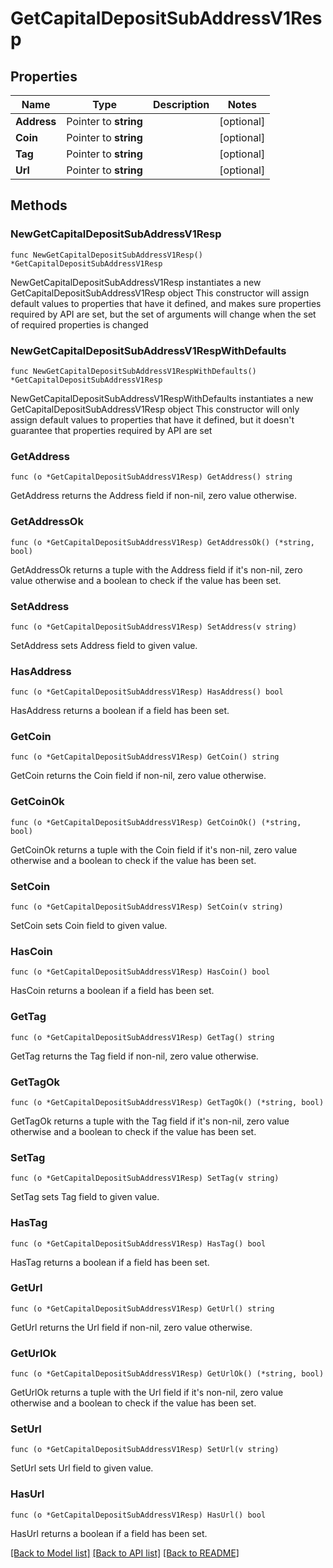 # GetCapitalDepositSubAddressV1Resp

## Properties

Name | Type | Description | Notes
------------ | ------------- | ------------- | -------------
**Address** | Pointer to **string** |  | [optional] 
**Coin** | Pointer to **string** |  | [optional] 
**Tag** | Pointer to **string** |  | [optional] 
**Url** | Pointer to **string** |  | [optional] 

## Methods

### NewGetCapitalDepositSubAddressV1Resp

`func NewGetCapitalDepositSubAddressV1Resp() *GetCapitalDepositSubAddressV1Resp`

NewGetCapitalDepositSubAddressV1Resp instantiates a new GetCapitalDepositSubAddressV1Resp object
This constructor will assign default values to properties that have it defined,
and makes sure properties required by API are set, but the set of arguments
will change when the set of required properties is changed

### NewGetCapitalDepositSubAddressV1RespWithDefaults

`func NewGetCapitalDepositSubAddressV1RespWithDefaults() *GetCapitalDepositSubAddressV1Resp`

NewGetCapitalDepositSubAddressV1RespWithDefaults instantiates a new GetCapitalDepositSubAddressV1Resp object
This constructor will only assign default values to properties that have it defined,
but it doesn't guarantee that properties required by API are set

### GetAddress

`func (o *GetCapitalDepositSubAddressV1Resp) GetAddress() string`

GetAddress returns the Address field if non-nil, zero value otherwise.

### GetAddressOk

`func (o *GetCapitalDepositSubAddressV1Resp) GetAddressOk() (*string, bool)`

GetAddressOk returns a tuple with the Address field if it's non-nil, zero value otherwise
and a boolean to check if the value has been set.

### SetAddress

`func (o *GetCapitalDepositSubAddressV1Resp) SetAddress(v string)`

SetAddress sets Address field to given value.

### HasAddress

`func (o *GetCapitalDepositSubAddressV1Resp) HasAddress() bool`

HasAddress returns a boolean if a field has been set.

### GetCoin

`func (o *GetCapitalDepositSubAddressV1Resp) GetCoin() string`

GetCoin returns the Coin field if non-nil, zero value otherwise.

### GetCoinOk

`func (o *GetCapitalDepositSubAddressV1Resp) GetCoinOk() (*string, bool)`

GetCoinOk returns a tuple with the Coin field if it's non-nil, zero value otherwise
and a boolean to check if the value has been set.

### SetCoin

`func (o *GetCapitalDepositSubAddressV1Resp) SetCoin(v string)`

SetCoin sets Coin field to given value.

### HasCoin

`func (o *GetCapitalDepositSubAddressV1Resp) HasCoin() bool`

HasCoin returns a boolean if a field has been set.

### GetTag

`func (o *GetCapitalDepositSubAddressV1Resp) GetTag() string`

GetTag returns the Tag field if non-nil, zero value otherwise.

### GetTagOk

`func (o *GetCapitalDepositSubAddressV1Resp) GetTagOk() (*string, bool)`

GetTagOk returns a tuple with the Tag field if it's non-nil, zero value otherwise
and a boolean to check if the value has been set.

### SetTag

`func (o *GetCapitalDepositSubAddressV1Resp) SetTag(v string)`

SetTag sets Tag field to given value.

### HasTag

`func (o *GetCapitalDepositSubAddressV1Resp) HasTag() bool`

HasTag returns a boolean if a field has been set.

### GetUrl

`func (o *GetCapitalDepositSubAddressV1Resp) GetUrl() string`

GetUrl returns the Url field if non-nil, zero value otherwise.

### GetUrlOk

`func (o *GetCapitalDepositSubAddressV1Resp) GetUrlOk() (*string, bool)`

GetUrlOk returns a tuple with the Url field if it's non-nil, zero value otherwise
and a boolean to check if the value has been set.

### SetUrl

`func (o *GetCapitalDepositSubAddressV1Resp) SetUrl(v string)`

SetUrl sets Url field to given value.

### HasUrl

`func (o *GetCapitalDepositSubAddressV1Resp) HasUrl() bool`

HasUrl returns a boolean if a field has been set.


[[Back to Model list]](../README.md#documentation-for-models) [[Back to API list]](../README.md#documentation-for-api-endpoints) [[Back to README]](../README.md)


